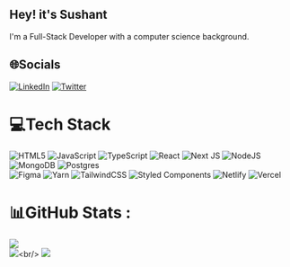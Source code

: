 ## Hey! it's Sushant
I'm a Full-Stack Developer with a computer science background.


## 🌐Socials
[![LinkedIn](https://img.shields.io/badge/LinkedIn-%230077B5.svg?logo=linkedin&logoColor=white)](https://linkedin.com/in/https://www.linkedin.com/in/sushantsharma23/) [![Twitter](https://img.shields.io/badge/Twitter-%231DA1F2.svg?logo=Twitter&logoColor=white)](https://twitter.com/https://twitter.com/su5hi) 

# 💻Tech Stack

![HTML5](https://img.shields.io/badge/html5-%23E34F26.svg?style=for-the-badge&logo=html5&logoColor=white)
![JavaScript](https://img.shields.io/badge/javascript-%23323330.svg?style=for-the-badge&logo=javascript&logoColor=%23F7DF1E)
![TypeScript](https://img.shields.io/badge/typescript-%23007ACC.svg?style=for-the-badge&logo=typescript&logoColor=white) 
![React](https://img.shields.io/badge/react-%2320232a.svg?style=for-the-badge&logo=react&logoColor=%2361DAFB) 
![Next JS](https://img.shields.io/badge/Next-black?style=for-the-badge&logo=next.js&logoColor=white)
![NodeJS](https://img.shields.io/badge/node.js-6DA55F?style=for-the-badge&logo=node.js&logoColor=white) 
![MongoDB](https://img.shields.io/badge/MongoDB-%234ea94b.svg?style=for-the-badge&logo=mongodb&logoColor=white) 
![Postgres](https://img.shields.io/badge/postgres-%23316192.svg?style=for-the-badge&logo=postgresql&logoColor=white) 	
![Figma](https://img.shields.io/badge/figma-%23F24E1E.svg?style=for-the-badge&logo=figma&logoColor=white) 
![Yarn](https://img.shields.io/badge/yarn-%232C8EBB.svg?style=for-the-badge&logo=yarn&logoColor=white) 
![TailwindCSS](https://img.shields.io/badge/tailwindcss-%2338B2AC.svg?style=for-the-badge&logo=tailwind-css&logoColor=white) 
![Styled Components](https://img.shields.io/badge/styled--components-DB7093?style=for-the-badge&logo=styled-components&logoColor=white) 
![Netlify](https://img.shields.io/badge/netlify-%23000000.svg?style=for-the-badge&logo=netlify&logoColor=#00C7B7) 
![Vercel](https://img.shields.io/badge/vercel-%23000000.svg?style=for-the-badge&logo=vercel&logoColor=white)
# 📊GitHub Stats :
<!-- ![](https://github-readme-stats.vercel.app/api?username=sushij&theme=midnight-purple&hide_border=true&include_all_commits=false&count_private=true)<br/> -->
![](https://github-readme-streak-stats.herokuapp.com/?user=sushij&theme=midnight-purple&hide_border=true)<br/>
![](https://github-readme-stats.vercel.app/api?username=sushij&show_icons=true&locale=en&theme=midnight-purple&hide_border=true&hide=stars&hide_rank=true")<br/>
![](https://github-readme-stats.vercel.app/api/top-langs/?username=sushij&theme=midnight-purple&hide_border=true&include_all_commits=false&count_private=true&layout=compact)
